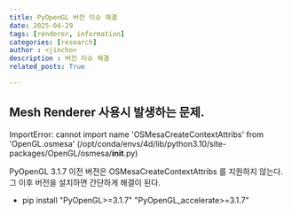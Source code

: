 ```yaml
---
title: PyOpenGL 버전 이슈 해결
date: 2025-04-29
tags: [renderer, information]
categories: [research]
author : <jincho>
description : 버전 이슈 해결
related_posts: True

---
```


## Mesh Renderer 사용시 발생하는 문제.

ImportError: cannot import name 'OSMesaCreateContextAttribs' from 'OpenGL.osmesa' (/opt/conda/envs/4d/lib/python3.10/site-packages/OpenGL/osmesa/__init__.py)

PyOpenGL 3.1.7 이전 버전은 OSMesaCreateContextAttribs 를 지원하지 않는다.
그 이후 버전을 설치하면 간단하게 해결이 된다.

- pip install "PyOpenGL>=3.1.7" "PyOpenGL_accelerate>=3.1.7"
